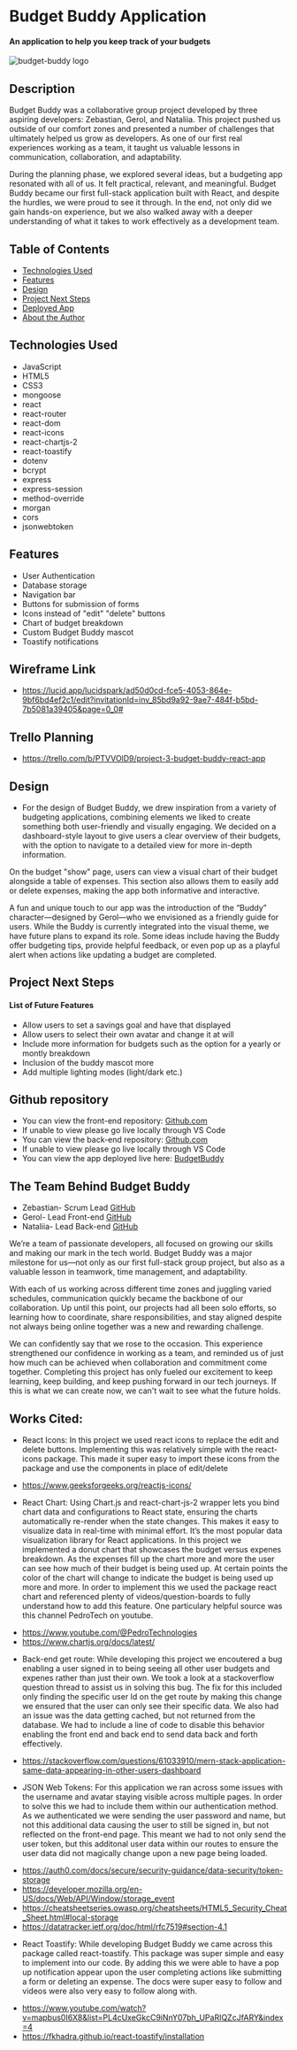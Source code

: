 # Budget Buddy Application

#### An application to help you keep track of your budgets
![budget-buddy logo](/logo/image.png)


## Description
Budget Buddy was a collaborative group project developed by three aspiring developers: Zebastian, Gerol, and Nataliia. This project pushed us outside of our comfort zones and presented a number of challenges that ultimately helped us grow as developers. As one of our first real experiences working as a team, it taught us valuable lessons in communication, collaboration, and adaptability.

During the planning phase, we explored several ideas, but a budgeting app resonated with all of us. It felt practical, relevant, and meaningful. Budget Buddy became our first full-stack application built with React, and despite the hurdles, we were proud to see it through. In the end, not only did we gain hands-on experience, but we also walked away with a deeper understanding of what it takes to work effectively as a development team. 

## Table of Contents
* [Technologies Used](#technologiesused)
* [Features](#features)
* [Design](#design)
* [Project Next Steps](#nextsteps)
* [Deployed App](#deployment)
* [About the Author](#Author)

## <a name="technologiesused"></a>Technologies Used 
* JavaScript
* HTML5
* CSS3
* mongoose 
* react 
* react-router
* react-dom
* react-icons
* react-chartjs-2
* react-toastify
* dotenv
* bcrypt
* express
* express-session
* method-override
* morgan 
* cors 
* jsonwebtoken



## Features
* User Authentication
* Database storage
* Navigation bar 
* Buttons for submission of forms
* Icons instead of "edit" "delete" buttons
* Chart of budget breakdown
* Custom Budget Buddy mascot 
* Toastify notifications 


## Wireframe Link
* https://lucid.app/lucidspark/ad50d0cd-fce5-4053-864e-9bf6bd4ef2c1/edit?invitationId=inv_85bd9a92-9ae7-484f-b5bd-7b5081a39405&page=0_0#
## Trello Planning
* https://trello.com/b/PTVVOlD9/project-3-budget-buddy-react-app

## <a name="design"></a>Design
* For the design of Budget Buddy, we drew inspiration from a variety of budgeting applications, combining elements we liked to create something both user-friendly and visually engaging. We decided on a dashboard-style layout to give users a clear overview of their budgets, with the option to navigate to a detailed view for more in-depth information.

On the budget "show" page, users can view a visual chart of their budget alongside a table of expenses. This section also allows them to easily add or delete expenses, making the app both informative and interactive.

A fun and unique touch to our app was the introduction of the “Buddy” character—designed by Gerol—who we envisioned as a friendly guide for users. While the Buddy is currently integrated into the visual theme, we have future plans to expand its role. Some ideas include having the Buddy offer budgeting tips, provide helpful feedback, or even pop up as a playful alert when actions like updating a budget are completed.


## <a name="nextsteps"></a>Project Next Steps
#### List of Future Features
* Allow users to set a savings goal and have that displayed
* Allow users to select their own avatar and change it at will 
* Include more information for budgets such as the option for a yearly or montly breakdown
* Inclusion of the buddy mascot more 
* Add multiple lighting modes (light/dark etc.)


## Github repository
* You can view the front-end repository:
[Github.com](https://github.com/gerol-r/budget-buddy-front-end)
* If unable to view please go live locally through VS Code
* You can view the back-end repository: 
[Github.com](https://github.com/gerol-r/budget-buddy-backend-2)
* If unable to view please go live locally through VS Code
* You can view the app deployed live here:
[BudgetBuddy]()

## <a name="Zebastian Rodriguez"></a>The Team Behind Budget Buddy
* Zebastian- Scrum Lead [GitHub](https://github.com/Zebyrod)
* Gerol- Lead Front-end [GitHub](https://github.com/gerol-r)
* Nataliia- Lead Back-end [GitHub](https://github.com/nhalko09)

We’re a team of passionate developers, all focused on growing our skills and making our mark in the tech world. Budget Buddy was a major milestone for us—not only as our first full-stack group project, but also as a valuable lesson in teamwork, time management, and adaptability.

With each of us working across different time zones and juggling varied schedules, communication quickly became the backbone of our collaboration. Up until this point, our projects had all been solo efforts, so learning how to coordinate, share responsibilities, and stay aligned despite not always being online together was a new and rewarding challenge.

We can confidently say that we rose to the occasion. This experience strengthened our confidence in working as a team, and reminded us of just how much can be achieved when collaboration and commitment come together. Completing this project has only fueled our excitement to keep learning, keep building, and keep pushing forward in our tech journeys. If this is what we can create now, we can't wait to see what the future holds.



    
## Works Cited:
* React Icons: 
In this project we used react icons to replace the edit and delete buttons. Implementing this was relatively simple with the react-icons package. This made it super easy to import these icons from the package and use the components in place of edit/delete
- https://www.geeksforgeeks.org/reactjs-icons/
* React Chart: 
Using Chart.js and react-chart-js-2 wrapper lets you bind chart data and configurations to React state, ensuring the charts automatically re-render when the state changes. This makes it easy to visualize data in real-time with minimal effort. It’s the most popular data visualization library for React applications. In this project we implemented a donut chart that showcases the budget versus expenes breakdown. As the expenses fill up the chart more and more the user can see how much of their budget is being used up. At certain points the color of the chart will change to indicate the budget is being used up more and more. In order to implement this we used the package react chart and referenced plenty of videos/question-boards to fully understand how to add this feature. One particulary helpful source was this channel PedroTech on youtube.
- https://www.youtube.com/@PedroTechnologies
- https://www.chartjs.org/docs/latest/
* Back-end get route: 
While developing this project we encoutered a bug enabling a user signed in to being seeing all other user budgets and expenes rather than just their own. We took a look at a stackoverflow question thread to assist us in solving this bug. The fix for this included only finding the specific user Id on the get route by making this change we ensured that the user can only see their specific data. We also had an issue was the data getting cached, but not returned from the database. We had to include a line of code to disable this behavior enabling the front end and back end to send data back and forth effectively.
- https://stackoverflow.com/questions/61033910/mern-stack-application-same-data-appearing-in-other-users-dashboard
* JSON Web Tokens: 
For this application we ran across some issues with the username and avatar staying visible across multiple pages. In order to solve this we had to include them within our authentication method. As we authenticated we were sending the user password and name, but not this additional data causing the user to still be signed in, but not reflected on the front-end page. This meant we had to not only send the user token, but this additonal user data within our routes to ensure the user data did not magically change upon a new page being loaded. 
- https://auth0.com/docs/secure/security-guidance/data-security/token-storage
- https://developer.mozilla.org/en-US/docs/Web/API/Window/storage_event
- https://cheatsheetseries.owasp.org/cheatsheets/HTML5_Security_Cheat_Sheet.html#local-storage
- https://datatracker.ietf.org/doc/html/rfc7519#section-4.1
* React Toastify:
While developing Budget Buddy we came across this package called react-toastify. This package was super simple and easy to implement into our code. By adding this we were able to have a pop up notification appear upon the user completing actions like submitting a form or deleting an expense. The docs were super easy to follow and videos were also very easy to follow along with. 
- https://www.youtube.com/watch?v=mapbus0I6X8&list=PL4cUxeGkcC9iNnY07bh_UPaRIQZcJfARY&index=4
- https://fkhadra.github.io/react-toastify/installation

